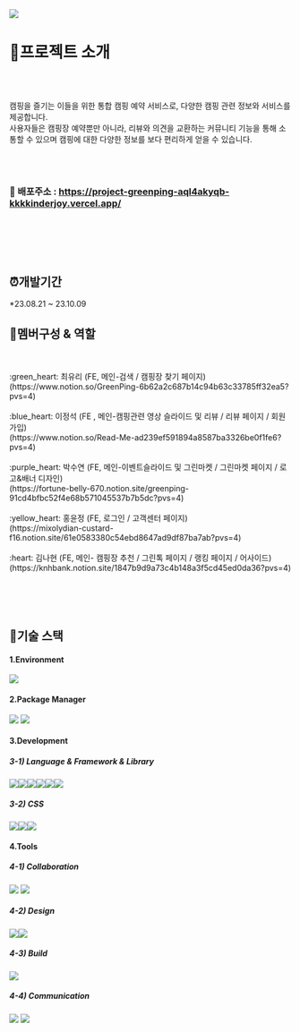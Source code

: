 

<img src="https://ifh.cc/g/ACLpkg.jpg" />

# :page_with_curl:프로젝트 소개

<br>
<br>

캠핑을 즐기는 이들을 위한 통합 캠핑 예약 서비스로, 다양한 캠핑 관련 정보와 서비스를 제공합니다. 
<br>
사용자들은 캠핑장 예약뿐만 아니라, 리뷰와 의견을 교환하는 커뮤니티 기능을 통해 소통할 수 있으며 캠핑에 대한 다양한 정보를 보다 편리하게 얻을 수 있습니다.


<br>
<br>

### 📍 배포주소 : <https://project-greenping-aql4akyqb-kkkkinderjoy.vercel.app/>

<br>
<br>
<br>
<br>



## :alarm_clock:개발기간
*23.08.21 ~ 23.10.09


## :two_women_holding_hands:멤버구성 & 역할
<br>
<br>
:green_heart: 최유리 (FE, 메인-검색 / 캠핑장 찾기 페이지) 
<br>
(https://www.notion.so/GreenPing-6b62a2c687b14c94b63c33785ff32ea5?pvs=4)
<br>
<br>
:blue_heart: 이정석 (FE , 메인-캠핑관련 영상 슬라이드 및 리뷰 / 리뷰 페이지 / 회원가입) 
<br>
(https://www.notion.so/Read-Me-ad239ef591894a8587ba3326be0f1fe6?pvs=4)
<br>
<br>
:purple_heart: 박수연 (FE, 메인-이벤트슬라이드 및 그린마켓 / 그린마켓 페이지 / 로고&배너 디자인) 
<br>
(https://fortune-belly-670.notion.site/greenping-91cd4bfbc52f4e68b571045537b7b5dc?pvs=4)
<br>
<br>
:yellow_heart: 홍윤정 (FE, 로그인 / 고객센터 페이지) 
<br>
(https://mixolydian-custard-f16.notion.site/61e0583380c54ebd8647ad9df87ba7ab?pvs=4)
<br>
<br>
:heart: 김나현 (FE, 메인- 캠핑장 추천 / 그린톡 페이지 / 랭킹 페이지 / 어사이드) 
<br>
(https://knhbank.notion.site/1847b9d9a73c4b148a3f5cd45ed0da36?pvs=4)
<br>
<br>
<br>
<br>
<br>




## :open_file_folder:기술 스택


#### 1.Environment

<img src="https://img.shields.io/badge/Visual Studio Code-007ACC?style=for-the-badge&logo=Visual Studio Code&logoColor=white"/>


#### 2.Package Manager
<img src="https://img.shields.io/badge/npm-CB3837?style=for-the-badge&logo=npm&logoColor=white"/>
<img src= "https://img.shields.io/badge/yarn-%232C8EBB.svg?style=for-the-badge&logo=yarn&logoColor=white">


#### 3.Development


##### 3-1) Language & Framework & Library
<img src="https://img.shields.io/badge/javascript-F7DF1E?style=for-the-badge&logo=javascript&logoColor=black"><img src="https://img.shields.io/badge/node.js-339933?style=for-the-badge&logo=Node.js&logoColor=white"><img src="https://img.shields.io/badge/react-61DAFB?style=for-the-badge&logo=react&logoColor=black"><img src="https://img.shields.io/badge/React_Router-CA4245?style=for-the-badge&logo=react-router&logoColor=white"><img src="https://img.shields.io/badge/redux-%23593d88.svg?style=for-the-badge&logo=redux&logoColor=white"><img src="https://img.shields.io/badge/html5-%23E34F26.svg?style=for-the-badge&logo=html5&logoColor=white">

##### 3-2) CSS

<img src="https://img.shields.io/badge/fontawesome-339AF0?style=for-the-badge&logo=fontawesome&logoColor=white"><img src="https://img.shields.io/badge/css3-%231572B6.svg?style=for-the-badge&logo=css3&logoColor=white"><img src="https://img.shields.io/badge/firebase-FFCA28?style=for-the-badge&logo=firebase&logoColor=white">

#### 4.Tools

##### 4-1) Collaboration

<img src="https://img.shields.io/badge/github-181717?style=for-the-badge&logo=github&logoColor=white">
<img src="https://img.shields.io/badge/git-F05032?style=for-the-badge&logo=git&logoColor=white">


##### 4-2) Design
<img src="https://img.shields.io/badge/figma-%23F24E1E.svg?style=for-the-badge&logo=figma&logoColor=white"><img src="https://img.shields.io/badge/adobe photoshop-%2331A8FF.svg?style=for-the-badge&logo=adobe photoshop&logoColor=white">


##### 4-3) Build
<img src="https://img.shields.io/badge/vercel-%23000000.svg?style=for-the-badge&logo=vercel&logoColor=white">



##### 4-4) Communication
<img src="https://img.shields.io/badge/Notion-%23000000.svg?style=for-the-badge&logo=notion&logoColor=white">
<img src="https://img.shields.io/badge/Discord-%235865F2.svg?style=for-the-badge&logo=discord&logoColor=white">







